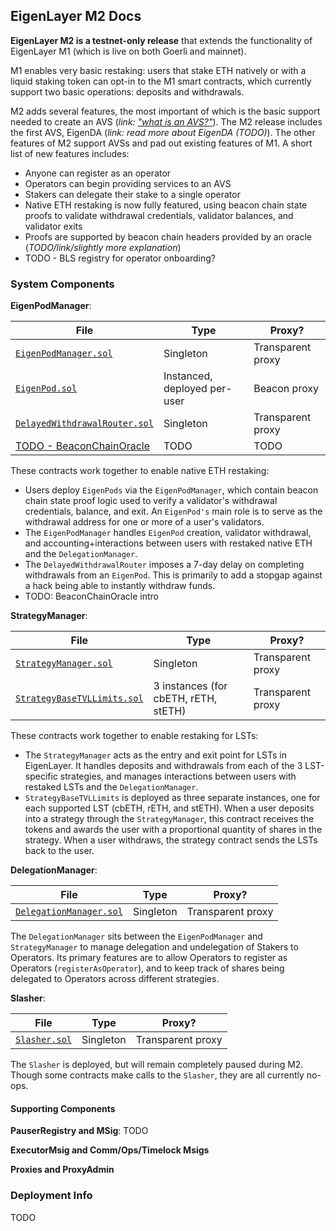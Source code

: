 ## EigenLayer M2 Docs

**EigenLayer M2 is a testnet-only release** that extends the functionality of EigenLayer M1 (which is live on both Goerli and mainnet).

M1 enables very basic restaking: users that stake ETH natively or with a liquid staking token can opt-in to the M1 smart contracts, which currently support two basic operations: deposits and withdrawals. 

M2 adds several features, the most important of which is the basic support needed to create an AVS (*link: ["what is an AVS?"](https://github.com/Layr-Labs/eigenlayer-contracts/blob/master/docs/AVS-Guide.md)<!-- TODO -->*). The M2 release includes the first AVS, EigenDA (*link: read more about EigenDA (TODO)*). The other features of M2 support AVSs and pad out existing features of M1. A short list of new features includes:
* Anyone can register as an operator
* Operators can begin providing services to an AVS
* Stakers can delegate their stake to a single operator
* Native ETH restaking is now fully featured, using beacon chain state proofs to validate withdrawal credentials, validator balances, and validator exits
* Proofs are supported by beacon chain headers provided by an oracle (*TODO/link/slightly more explanation*)
* TODO - BLS registry for operator onboarding?

### System Components

**EigenPodManager**: 

| File | Type | Proxy? |
| -------- | -------- | -------- |
| [`EigenPodManager.sol`](#TODO) | Singleton | Transparent proxy |
| [`EigenPod.sol`](#TODO) | Instanced, deployed per-user | Beacon proxy |
| [`DelayedWithdrawalRouter.sol`](#TODO) | Singleton | Transparent proxy |
| [TODO - BeaconChainOracle](#TODO) | TODO | TODO |

These contracts work together to enable native ETH restaking:
* Users deploy `EigenPods` via the `EigenPodManager`, which contain beacon chain state proof logic used to verify a validator's withdrawal credentials, balance, and exit. An `EigenPod's` main role is to serve as the withdrawal address for one or more of a user's validators.
* The `EigenPodManager` handles `EigenPod` creation, validator withdrawal, and accounting+interactions between users with restaked native ETH and the `DelegationManager`.
* The `DelayedWithdrawalRouter` imposes a 7-day delay on completing withdrawals from an `EigenPod`. This is primarily to add a stopgap against a hack being able to instantly withdraw funds.
* TODO: BeaconChainOracle intro

**StrategyManager**:

| File | Type | Proxy? |
| -------- | -------- | -------- |
| [`StrategyManager.sol`](#TODO) | Singleton | Transparent proxy |
| [`StrategyBaseTVLLimits.sol`](#TODO) | 3 instances (for cbETH, rETH, stETH) | Transparent proxy |

These contracts work together to enable restaking for LSTs:
* The `StrategyManager` acts as the entry and exit point for LSTs in EigenLayer. It handles deposits and withdrawals from each of the 3 LST-specific strategies, and manages interactions between users with restaked LSTs and the `DelegationManager`.
* `StrategyBaseTVLLimits` is deployed as three separate instances, one for each supported LST (cbETH, rETH, and stETH). When a user deposits into a strategy through the `StrategyManager`, this contract receives the tokens and awards the user with a proportional quantity of shares in the strategy. When a user withdraws, the strategy contract sends the LSTs back to the user.

**DelegationManager**:

| File | Type | Proxy? |
| -------- | -------- | -------- |
| [`DelegationManager.sol`](#TODO) | Singleton | Transparent proxy |

The `DelegationManager` sits between the `EigenPodManager` and `StrategyManager` to manage delegation and undelegation of Stakers to Operators. Its primary features are to allow Operators to register as Operators (`registerAsOperator`), and to keep track of shares being delegated to Operators across different strategies.

**Slasher**:

| File | Type | Proxy? |
| -------- | -------- | -------- |
| [`Slasher.sol`](#TODO) | Singleton | Transparent proxy |

The `Slasher` is deployed, but will remain completely paused during M2. Though some contracts make calls to the `Slasher`, they are all currently no-ops.

#### Supporting Components

**PauserRegistry and MSig**: TODO

**ExecutorMsig and Comm/Ops/Timelock Msigs**

**Proxies and ProxyAdmin**

### Deployment Info

TODO